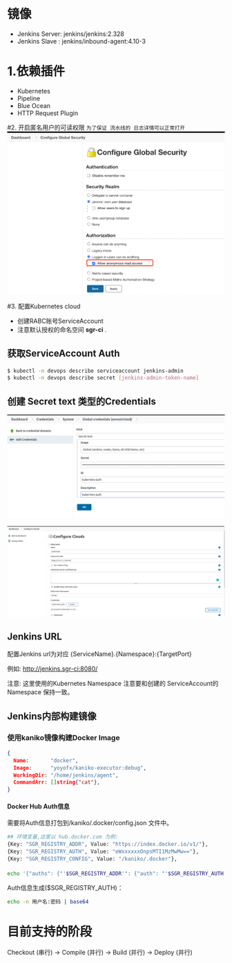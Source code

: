 # 镜像
* Jenkins Server:  jenkins/jenkins:2.328
* Jenkins Slave :  jenkins/inbound-agent:4.10-3

# 1.依赖插件
* Kubernetes
* Pipeline
* Blue Ocean
* HTTP Request Plugin

#2. 开启匿名用户的可读权限
``为了保证 流水线的 日志详情可以正常打开
``
![img.png](images/img.png)

#3. 配置Kubernetes cloud
* 创建RABC账号ServiceAccount
* 注意默认授权的命名空间 **sgr-ci** .
## 获取ServiceAccount Auth
```bash
$ kubectl -n devops describe serviceaccount jenkins-admin
$ kubectl -n devops describe secret [jenkins-admin-token-name]
```
## 创建 Secret text 类型的Credentials
![img_1.png](images/img_1.png)

![img_2.png](images/img_2.png)

## Jenkins URL
配置Jenkins url为对应 {ServiceName}.{Namespace}:{TargetPort}

例如:  http://jenkins.sgr-ci:8080/

注意: 这里使用的Kubernetes Namespace 注意要和创建的 ServiceAccount的 Namespace 保持一致。


## Jenkins内部构建镜像
### 使用kaniko镜像构建Docker Image
```json
{
  Name:       "docker",
  Image:      "yoyofx/kaniko-executor:debug",
  WorkingDir: "/home/jenkins/agent",
  CommandArr: []string{"cat"},
}
```
#### Docker Hub Auth信息
需要将Auth信息打包到/kaniko/.docker/config.json 文件中。
```bash
## 环境变量,这里以 hub.docker.com 为例:
{Key: "SGR_REGISTRY_ADDR", Value: "https://index.docker.io/v1/"},
{Key: "SGR_REGISTRY_AUTH", Value: "eWxxxxxxOnpsMTI1MzMwMw=="},
{Key: "SGR_REGISTRY_CONFIG", Value: "/kaniko/.docker"},

echo '{"auths": {"'$SGR_REGISTRY_ADDR'": {"auth": "'$SGR_REGISTRY_AUTH'"}}}' > $SGR_REGISTRY_CONFIG/config.json

```
Auth信息生成($SGR_REGISTRY_AUTH)：
```bash
echo -n 用户名:密码 | base64
```

# 目前支持的阶段
Checkout (串行) -> Compile (并行) -> Build (并行) -> Deploy (并行)